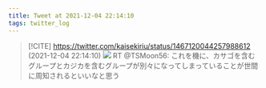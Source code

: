 ```yaml
---
title: Tweet at 2021-12-04 22:14:10
tags: twitter_log
---
```


> [!CITE] https://twitter.com/kaisekiriu/status/1467120044257988612 (2021-12-04 22:14:10)
> ![](https://twitter.com/kaisekiriu/status/1467120044257988612)
> RT @TSMoon56: これを機に、カサゴを含むグループとカジカを含むグループが別々になってしまっていることが世間に周知されるといいなと思う
